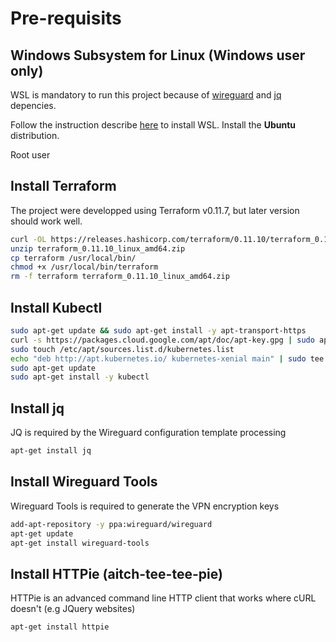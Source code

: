 # Pre-requisits

## Windows Subsystem for Linux (Windows user only)

WSL is mandatory to run this project because of [wireguard]() and [jq]() depencies.

Follow the instruction describe [here](https://docs.microsoft.com/en-us/windows/wsl/install-win10) to install WSL.
Install the **Ubuntu** distribution.

Root user 

## Install Terraform

The project were developped using Terraform v0.11.7, but later version should work well.

```bash
curl -OL https://releases.hashicorp.com/terraform/0.11.10/terraform_0.11.10_linux_amd64.zip
unzip terraform_0.11.10_linux_amd64.zip
cp terraform /usr/local/bin/
chmod +x /usr/local/bin/terraform
rm -f terraform terraform_0.11.10_linux_amd64.zip
```

## Install Kubectl

```bash
sudo apt-get update && sudo apt-get install -y apt-transport-https
curl -s https://packages.cloud.google.com/apt/doc/apt-key.gpg | sudo apt-key add -
sudo touch /etc/apt/sources.list.d/kubernetes.list 
echo "deb http://apt.kubernetes.io/ kubernetes-xenial main" | sudo tee -a /etc/apt/sources.list.d/kubernetes.list
sudo apt-get update
sudo apt-get install -y kubectl
```

## Install jq

JQ is required by the Wireguard configuration template processing

```bash
apt-get install jq
```

## Install Wireguard Tools

Wireguard Tools is required to generate the VPN encryption keys

```bash
add-apt-repository -y ppa:wireguard/wireguard
apt-get update
apt-get install wireguard-tools
```

## Install HTTPie (aitch-tee-tee-pie)

HTTPie is an advanced command line HTTP client that works where cURL doesn't (e.g JQuery websites)

```bash
apt-get install httpie
```